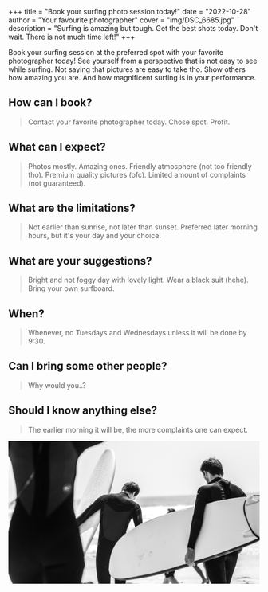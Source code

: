 +++
title = "Book your surfing photo session today!"
date = "2022-10-28"
author = "Your favourite photographer"
cover = "img/DSC_6685.jpg"
description = "Surfing is amazing but tough. Get the best shots today. Don't wait. There is not much time left!"
+++

Book your surfing session at the preferred spot with your favorite photographer today! See yourself from a perspective that is not easy to see while surfing. Not saying that pictures are easy to take tho. Show others how amazing you are. And how magnificent surfing is in your performance.

## How can I book?
> Contact your favorite photographer today. Chose spot. Profit. 

## What can I expect?
> Photos mostly. Amazing ones. Friendly atmosphere (not too friendly tho). Premium quality pictures (ofc). Limited amount of complaints (not guaranteed). 

## What are the limitations?
> Not earlier than sunrise, not later than sunset. Preferred later morning hours, but it's your day and your choice. 

## What are your suggestions?
> Bright and not foggy day with lovely light. Wear a black suit (hehe). Bring your own surfboard.

## When?
> Whenever, no Tuesdays and Wednesdays unless it will be done by 9:30.

## Can I bring some other people?
> Why would you..?

## Should I know anything else?
> The earlier morning it will be, the more complaints one can expect.

![](https://github.com/dzyla/surfwithbeniz/raw/main/static/DSC_6414.jpg)